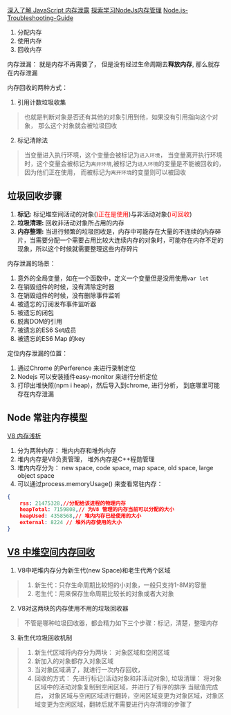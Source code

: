 [深入了解 JavaScript 内存泄露](https://juejin.im/post/5d68baf6e51d4561e224a384)
[探索学习NodeJs内存管理](https://www.jianshu.com/p/4679f3e5e340)
[Node.js-Troubleshooting-Guide](https://github.com/aliyun-node/Node.js-Troubleshooting-Guide)

1. 分配内存
2. 使用内存
3. 回收内存

内存泄漏： 就是内存不再需要了， 但是没有经过生命周期去**释放内存**, 那么就存在内存泄漏

内存回收的两种方式：
1. 引用计数垃圾收集
> 也就是判断对象是否还有其他的对象引用到他，如果没有引用指向这个对象， 那么这个对象就会被垃圾回收
2. 标记清除法
> 当变量进入执行环境，这个变量会被标记为`进入环境`， 当变量离开执行环境时，这个变量会被标记为`离开环境`,被标记为`进入环境`的变量是不能被回收的，因为他们正在使用， 而被标记为`离开环境`的变量则可以被回收

## 垃圾回收步骤
1. **标记:** 标记堆空间活动的对象(<font color=red>)正在是使用</font>)与非活动对象(<font color=red>)可回收</font>)
2. **垃圾清理:** 回收非活动对象所占用的内存
3. **内存整理:** 当进行频繁的垃圾回收是，内存中可能存在大量的不连续的内存碎片，当需要分配一个需要占用比较大连续内存的对象时，可能存在内存不足的现象，所以这个时候就需要整理这些内存碎片

内存泄漏的场景：
1. 意外的全局变量，如在一个函数中，定义一个变量但是没用使用`var let`
2. 在销毁组件的时候，没有清除定时器
3. 在销毁组件的时候，没有删除事件监听
4. 被遗忘的订阅发布事件监听器
5. 被遗忘的闭包
6. 脱离DOM的引用
7. 被遗忘的ES6 Set成员
8. 被遗忘的ES6 Map 的key 

定位内存泄漏的位置：
1. 通过Chrome 的Perference 来进行录制定位
2. Nodejs 可以安装插件easy-monitor 来进行分析定位
3. 打印出堆快照(npm i heap)，然后导入到chrome, 进行分析， 到底哪里可能存在内存泄漏

## Node 常驻内存模型
[V8 内存浅析](https://zhuanlan.zhihu.com/p/33816534)
1. 分为两种内存： 堆内内存和堆外内存
2. 堆内内存是V8负责管理， 堆外内存是C++程勋管理
3. 堆内内存分为： new space, code space, map space, old space, large object space
4. 可以通过process.memoryUsage() 来查看常驻内存： 
```json
{ 
    rss: 21475328,//分配给该进程的物理内存
    heapTotal: 7159808,// 为V8 管理的内存当前可以分配的大小
    heapUsed: 4358568,// 堆内内存已经使用的大小
    external: 8224 // 堆外内存使用的大小
}
```
## [V8 中堆空间内存回收](https://github.com/sisterAn/JavaScript-Algorithms/issues/24)

1. V8中吧堆内存分为新生代(new Space)和老生代两个区域
> 1. 新生代：只存生命周期比较短的小对象，一般只支持1-8M的容量
> 2. 老生代：用来保存生命周期比较长的对象或者大对象
2. V8对这两块的内存使用不用的垃圾回收器
> 不管是哪种垃圾回收器，都会精力如下三个步骤：标记，清楚，整理内存
3. 新生代垃圾回收机制
> 1. 新生代区域将内存分为两块： 对象区域和空闲区域
> 2. 新加入的对象都存入对象区域
> 3. 当对象区域满了，就进行一次内存回收，
> 4. 回收的方式： 先进行标记(活动对象和非活动对象), 垃圾清理： 将对象区域中的活动对象复制到空闲区域，并进行了有序的排序
> 当赋值完成后， 对象区域与空闲区域进行翻转，空闲区域变更为对象区域，对象区域变更为空闲区域，翻转后就不需要进行内存清理的步骤了

